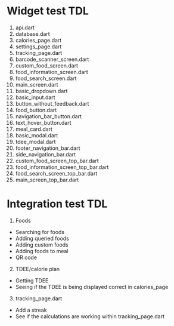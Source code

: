# Widget test TDL
1. api.dart
2. database.dart
3. calories_page.dart
4. settings_page.dart
5. tracking_page.dart
6. barcode_scanner_screen.dart
7. custom_food_screen.dart
8. food_information_screen.dart
9. food_search_screen.dart
10. main_screen.dart
11. basic_dropdown.dart
12. basic_input.dart
13. button_without_feedback.dart
14. food_button.dart
15. navigation_bar_button.dart
16. text_hover_button.dart
17. meal_card.dart
18. basic_modal.dart
19. tdee_modal.dart
20. footer_navigation_bar.dart
21. side_navigation_bar.dart
22. custom_food_screen_top_bar.dart
23. food_information_screen_top_bar.dart
24. food_search_screen_top_bar.dart
25. main_screen_top_bar.dart

# Integration test TDL
1. Foods
- Searching for foods
- Adding queried foods
- Adding custom foods
- Adding foods to meal
- QR code
2. TDEE/calorie plan
- Getting TDEE
- Seeing if the TDEE is being displayed correct in calories_page
3. tracking_page.dart
- Add a streak
- See if the calculations are working within tracking_page.dart

